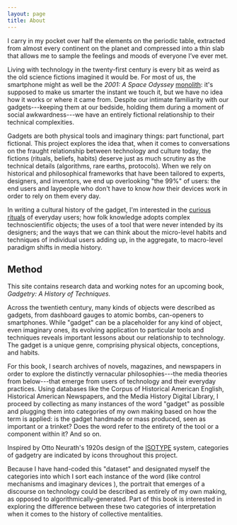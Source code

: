 ```yaml
---
layout: page
title: About
---
```


I carry in my pocket over half the elements on the periodic table, extracted from almost every continent on the planet and compressed into a thin slab that allows me to sample the feelings and moods of everyone I’ve ever met.

Living with technology in the twenty-first century is every bit as weird as the old science fictions imagined it would be. For most of us, the smartphone might as well be the *2001: A Space Odyssey* [monolith](/images/2001monolith.gif):  it's supposed to make us smarter the instant we touch it, but we have no idea how it works or where it came from. Despite our intimate familiarity with our gadgets---keeping them at our bedside, holding them during a moment of social awkwardness---we have an entirely fictional relationship to their technical complexities.

Gadgets are both physical tools and imaginary things: part functional, part fictional. This project explores the idea that, when it comes to conversations on the fraught relationship between technology and culture today, the fictions (rituals, beliefs, habits) deserve just as much scrutiny as the technical details (algorithms, rare earths, protocols). When we rely on historical and philosophical frameworks that have been tailored to experts, designers, and inventors, we end up overlooking "the 99%" of users:  the end users and laypeople who don't have to know *how* their devices work in order to rely on them every day.

In writing a cultural history of the gadget, I'm interested in the [curious rituals](http://curiousrituals.nearfuturelaboratory.com/) of everyday users; how folk knowledge adopts complex technoscientific objects; the uses of a tool that were never intended by its designers; and the ways that we can think about the micro-level habits and techniques of individual users adding up, in the aggregate, to macro-level paradigm shifts in media history.

## <a name="method"></a>Method

This site contains research data and working notes for an upcoming book, *Gadgetry: A History of Techniques.*

Across the twentieth century, many kinds of objects were described as gadgets, from dashboard gauges to atomic bombs, can-openers to smartphones. While "gadget" can be a placeholder for any kind of object, even imaginary ones, its evolving application to particular tools and techniques reveals important lessons about our relationship to technology. The gadget is a unique genre, comprising physical objects, conceptions, and habits.

<!-- What counts as a gadget at different moments in time and why?

Different kinds of tools and techniques for using them count as `gadgetry` during different moments in time. The question is why, and what the history of those techniques offers our current impasse as users of emerging media today.-->

For this book, I search archives of novels, magazines, and newspapers in order to explore the distinctly vernacular philosophies---the media theories from below---that emerge from users of technology and their everyday practices. Using databases like the Corpus of Historical American English, Historical American Newspapers, and the Media History Digital Library, I proceed by collecting as many instances of the word "gadget" as possible and plugging them into categories of my own making based on how the term is applied: is the gadget handmade or mass produced, seen as important or a trinket? Does the word refer to the entirety of the tool or a component within it? And so on.

Inspired by Otto Neurath's 1920s design of the [ISOTYPE](http://www.designhistory.org/Symbols_pages/isotype.html) system, categories of gadgetry are indicated by icons <a href="/tags/gauge"> <i class="fa fa-tachometer-alt" style="color:red"></i></a> throughout this project.

Because I have hand-coded this "dataset" and designated myself the categories into which I sort each instance of the word (like control mechanisms <a href="/tags/lever"> <i class="fa fa-sliders-h" style="color:red"></i></a> and imaginary devices <a href="/tags/raygun"> <i class="fa fa-rocket" style="color:red"></i></a>), the portrait that emerges of a discourse on technology could be described as entirely of my own making, as opposed to algorithmically-generated. Part of this book is interested in exploring the difference between these two categories of interpretation when it comes to the history of collective mentalities.

